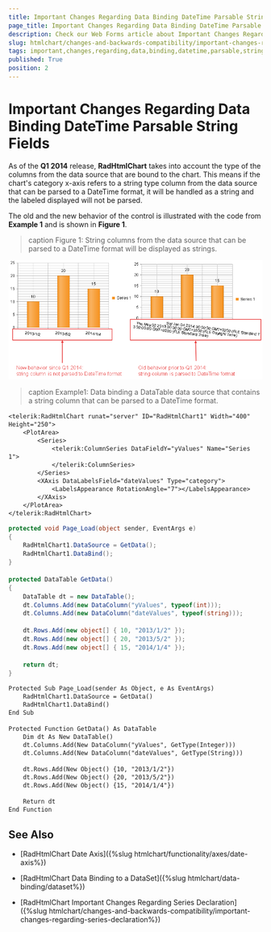 ```yaml
---
title: Important Changes Regarding Data Binding DateTime Parsable String Fields
page_title: Important Changes Regarding Data Binding DateTime Parsable String Fields - RadHtmlChart
description: Check our Web Forms article about Important Changes Regarding Data Binding DateTime Parsable String Fields.
slug: htmlchart/changes-and-backwards-compatibility/important-changes-regarding-data-binding-datetime-parsable-string-fields
tags: important,changes,regarding,data,binding,datetime,parsable,string,fields
published: True
position: 2
---
```


# Important Changes Regarding Data Binding DateTime Parsable String Fields

As of the **Q1 2014** release, **RadHtmlChart** takes into account the type of the columns from the data source that are bound to the chart. This means if the chart's category x-axis refers to a string type column from the data source that can be parsed to a DateTime format, it will be handled as a string and the labeled displayed will not be parsed.

The old and the new behavior of the control is illustrated with the code from **Example 1** and is shown in **Figure 1**.

>caption Figure 1: String columns from the data source that can be parsed to a DateTime format will be displayed as strings.

![htmlchart-important-changes-regarding-data-binding-datetime-parsable-string-fields](images/htmlchart-important-changes-regarding-data-binding-datetime-parsable-string-fields.png)

>caption Example1: Data binding a DataTable data source that contains a string column that can be parsed to a DateTime format.

````ASP.NET
<telerik:RadHtmlChart runat="server" ID="RadHtmlChart1" Width="400" Height="250">
	<PlotArea>
		<Series>
			<telerik:ColumnSeries DataFieldY="yValues" Name="Series 1">
			</telerik:ColumnSeries>
		</Series>
		<XAxis DataLabelsField="dateValues" Type="category">
			<LabelsAppearance RotationAngle="7"></LabelsAppearance>
		</XAxis>
	</PlotArea>
</telerik:RadHtmlChart>
````
````C#
protected void Page_Load(object sender, EventArgs e)
{
	RadHtmlChart1.DataSource = GetData();
	RadHtmlChart1.DataBind();
}

protected DataTable GetData()
{
	DataTable dt = new DataTable();
	dt.Columns.Add(new DataColumn("yValues", typeof(int)));
	dt.Columns.Add(new DataColumn("dateValues", typeof(string)));

	dt.Rows.Add(new object[] { 10, "2013/1/2" });
	dt.Rows.Add(new object[] { 20, "2013/5/2" });
	dt.Rows.Add(new object[] { 15, "2014/1/4" });

	return dt;
}
````
````VB
Protected Sub Page_Load(sender As Object, e As EventArgs)
	RadHtmlChart1.DataSource = GetData()
	RadHtmlChart1.DataBind()
End Sub

Protected Function GetData() As DataTable
	Dim dt As New DataTable()
	dt.Columns.Add(New DataColumn("yValues", GetType(Integer)))
	dt.Columns.Add(New DataColumn("dateValues", GetType(String)))

	dt.Rows.Add(New Object() {10, "2013/1/2"})
	dt.Rows.Add(New Object() {20, "2013/5/2"})
	dt.Rows.Add(New Object() {15, "2014/1/4"})

	Return dt
End Function
````

## See Also

 * [RadHtmlChart Date Axis]({%slug htmlchart/functionality/axes/date-axis%})

 * [RadHtmlChart Data Binding to a DataSet]({%slug htmlchart/data-binding/dataset%})

 * [RadHtmlChart Important Changes Regarding Series Declaration]({%slug htmlchart/changes-and-backwards-compatibility/important-changes-regarding-series-declaration%})
